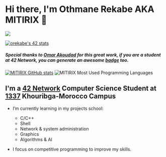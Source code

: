 # Hi there, I'm Othmane Rekabe AKA MITIRIX 👋
![](https://komarev.com/ghpvc/?username=MITIRIX)

[![orekabe's 42 stats](https://badge.mediaplus.ma/franky/orekabe)](https://profile.intra.42.fr/users/orekabe)
##### Special thanks to [Omar Akoudad](https://github.com/oakoudad) for this great work, if you are a student at 42 Network, you can generate an awesome [badge](https://github.com/oakoudad/badge42) too.
[![MITIRIX GitHub stats](https://github-readme-stats.vercel.app/api?username=MITIRIX&show_icons=true&theme=radical)](https://github.com/MITIRIX?tab=repositories)
![MITIRIX Most Used Programming Languages](https://github-readme-stats.vercel.app/api/top-langs/?username=MITIRIX&layout=compact&hide_border=true&theme=darcula&bg_color=00000000&langs_count=6)

## I'm a [42 Network](https://42.fr/le-reseau-mondial/) Computer Science Student at [1337](https://1337.ma/en/) Khouribga-Morocco Campus

- I’m currently learning in my projects school:
	- C/C++
	- Shell
	- Network & system administration
	- Graphics
	- Algorithms & AI

- I focus on competitive programming to improve my skills.
